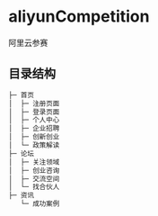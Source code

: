 # aliyunCompetition
阿里云参赛

## 目录结构

```bash
├─ 首页
│  ├─ 注册页面
│  ├─ 登录页面
│  ├─ 个人中心
│  ├─ 企业招聘
│  ├─ 创新创业
│  └─ 政策解读
├─ 论坛 
│  ├─ 关注领域
│  ├─ 创业咨询
│  ├─ 交流空间
│  └─ 找合伙人
├─ 资讯
   └─ 成功案例
```
```bash
